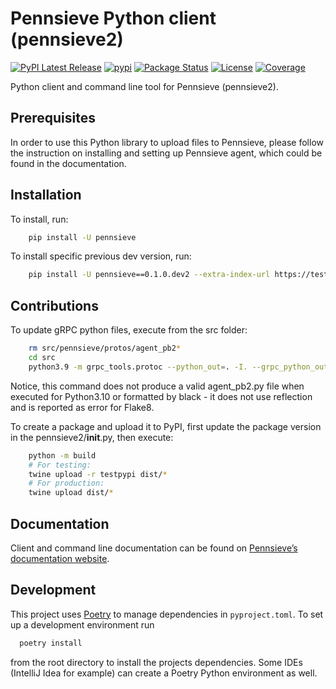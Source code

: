 Pennsieve Python client (pennsieve2)
================
[![PyPI Latest Release](https://img.shields.io/pypi/v/pennsieve2.svg)](https://pypi.org/project/pennsieve2/)
[![pypi](https://img.shields.io/pypi/pyversions/pennsieve2.svg)](https://pypi.org/project/pennsieve2/)
[![Package Status](https://img.shields.io/pypi/status/pennsieve2.svg)](https://pypi.org/project/pennsieve2/)
[![License](https://img.shields.io/pypi/l/pennsieve2.svg)](https://github.com/Pennsieve/pennsieve-agent-python/blob/main/LICENSE)
[![Coverage](https://codecov.io/github/pennsieve/pennsieve-agent-python/coverage.svg?branch=main)](https://codecov.io/gh/pennsieve/pennsieve-agent-python)

Python client and command line tool for Pennsieve (pennsieve2).


Prerequisites
-------------
In order to use this Python library to upload files to Pennsieve, please follow the instruction on installing and setting up Pennsieve agent, which could be found in the documentation.


Installation
------------

To install, run:

```bash
    pip install -U pennsieve
```

To install specific previous dev version, run:
```bash
    pip install -U pennsieve==0.1.0.dev2 --extra-index-url https://test.pypi.org/simple
```

Contributions
--------------

To update gRPC python files, execute from the src folder:

```bash
    rm src/pennsieve/protos/agent_pb2*
    cd src
    python3.9 -m grpc_tools.protoc --python_out=. -I. --grpc_python_out=. pennsieve/protos/agent.proto
```
Notice, this command does not produce a valid agent_pb2.py file when executed for Python3.10 or formatted by black - it does not use reflection and is reported as error for Flake8.


To create a package and upload it to PyPI, first update the package version in the pennsieve2/__init__.py, then execute:

```bash
    python -m build
    # For testing:
    twine upload -r testpypi dist/*
    # For production:
    twine upload dist/*
```

Documentation
-------------

Client and command line documentation can be found on [Pennsieve’s documentation website](https://docs.pennsieve.io/docs/uploading-files-programmatically).

Development
-------------

This project uses [Poetry](https://python-poetry.org/) to manage dependencies in `pyproject.toml`. To set up a development environment run
```bash
  poetry install
```
from the root directory to install the projects dependencies. Some IDEs (IntelliJ Idea for example) can create a Poetry Python
environment as well.